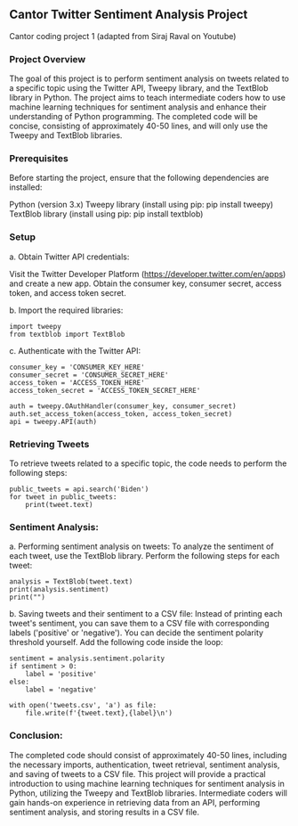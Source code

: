 ## Cantor Twitter Sentiment Analysis Project

Cantor coding project 1 (adapted from Siraj Raval on Youtube)

### Project Overview

The goal of this project is to perform sentiment analysis on tweets related to a specific topic using the Twitter API, Tweepy library, and the TextBlob library in Python. The project aims to teach intermediate coders how to use machine learning techniques for sentiment analysis and enhance their understanding of Python programming. The completed code will be concise, consisting of approximately 40-50 lines, and will only use the Tweepy and TextBlob libraries.

### Prerequisites

Before starting the project, ensure that the following dependencies are installed:

Python (version 3.x)
Tweepy library (install using pip: pip install tweepy)
TextBlob library (install using pip: pip install textblob)

### Setup

a. Obtain Twitter API credentials:

Visit the Twitter Developer Platform (https://developer.twitter.com/en/apps) and create a new app.
Obtain the consumer key, consumer secret, access token, and access token secret.


b. Import the required libraries:

```
import tweepy
from textblob import TextBlob
```

c. Authenticate with the Twitter API:

```
consumer_key = 'CONSUMER_KEY_HERE'
consumer_secret = 'CONSUMER_SECRET_HERE'
access_token = 'ACCESS_TOKEN_HERE'
access_token_secret = 'ACCESS_TOKEN_SECRET_HERE'
```
```
auth = tweepy.OAuthHandler(consumer_key, consumer_secret)
auth.set_access_token(access_token, access_token_secret)
api = tweepy.API(auth)
```

### Retrieving Tweets

To retrieve tweets related to a specific topic, the code needs to perform the following steps:

```
public_tweets = api.search('Biden')
for tweet in public_tweets:
    print(tweet.text)
```
    
### Sentiment Analysis:

a. Performing sentiment analysis on tweets:
To analyze the sentiment of each tweet, use the TextBlob library. Perform the following steps for each tweet:

```
analysis = TextBlob(tweet.text)
print(analysis.sentiment)
print("")
```


b. Saving tweets and their sentiment to a CSV file:
Instead of printing each tweet's sentiment, you can save them to a CSV file with corresponding labels ('positive' or 'negative'). You can decide the sentiment polarity threshold yourself. Add the following code inside the loop:

```
sentiment = analysis.sentiment.polarity
if sentiment > 0:
    label = 'positive'
else:
    label = 'negative'

with open('tweets.csv', 'a') as file:
    file.write(f'{tweet.text},{label}\n')
```


### Conclusion:

The completed code should consist of approximately 40-50 lines, including the necessary imports, authentication, tweet retrieval, sentiment analysis, and saving of tweets to a CSV file. This project will provide a practical introduction to using machine learning techniques for sentiment analysis in Python, utilizing the Tweepy and TextBlob libraries. Intermediate coders will gain hands-on experience in retrieving data from an API, performing sentiment analysis, and storing results in a CSV file.
